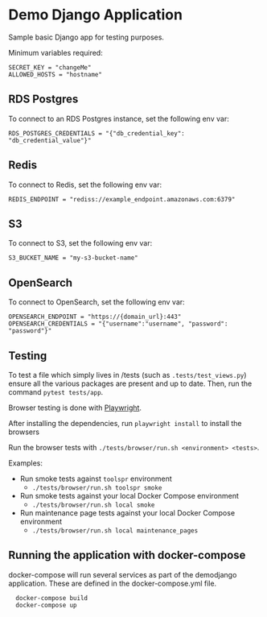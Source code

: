 # Demo Django Application

Sample basic Django app for testing purposes.

Minimum variables required:

```
SECRET_KEY = "changeMe"
ALLOWED_HOSTS = "hostname"
```

## RDS Postgres

To connect to an RDS Postgres instance, set the following env var:

```
RDS_POSTGRES_CREDENTIALS = "{"db_credential_key": "db_credential_value"}"
```

## Redis

To connect to Redis, set the following env var:

```
REDIS_ENDPOINT = "rediss://example_endpoint.amazonaws.com:6379"
```

## S3

To connect to S3, set the following env var:

```
S3_BUCKET_NAME = "my-s3-bucket-name"
```

## OpenSearch

To connect to OpenSearch, set the following env var:

```
OPENSEARCH_ENDPOINT = "https://{domain_url}:443"
OPENSEARCH_CREDENTIALS = "{"username":"username", "password": "password"}"
```

## Testing
To test a file which simply lives in /tests (such as `.tests/test_views.py`) ensure all the various packages are present and up to date.
Then, run the command `pytest tests/app`.

Browser testing is done with [Playwright](https://playwright.dev/).

After installing the dependencies, run `playwright install` to install the browsers

Run the browser tests with `./tests/browser/run.sh <environment> <tests>`.

Examples:

- Run smoke tests against `toolspr` environment
  - `./tests/browser/run.sh toolspr smoke`
- Run smoke tests against your local Docker Compose environment
  - `./tests/browser/run.sh local smoke`
- Run maintenance page tests against your local Docker Compose environment
  - `./tests/browser/run.sh local maintenance_pages`


## Running the application with docker-compose

docker-compose will run several services as part of the demodjango application.
These are defined in the docker-compose.yml file.

```
  docker-compose build
  docker-compose up
```


